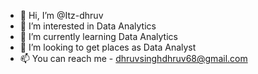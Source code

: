 - 👋 Hi, I’m @Itz-dhruv
- 👀 I’m interested in Data Analytics
- 🌱 I’m currently learning Data Analytics
- 💞️ I’m looking to get places as Data Analyst 
- 📫 You can reach me - dhruvsinghdhruv68@gmail.com

<!---
Itz-dhruv/Itz-dhruv is a ✨ special ✨ repository because its `README.md` (this file) appears on your GitHub profile.
You can click the Preview link to take a look at your changes.
--->
